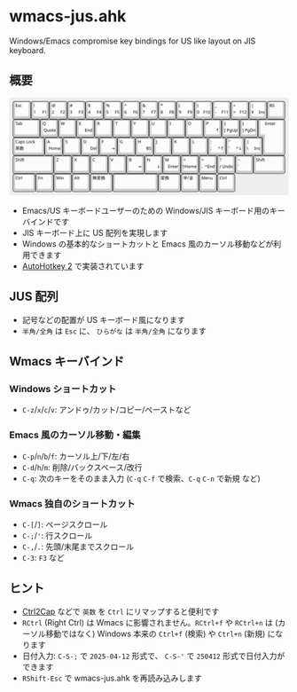 # wmacs-jus.ahk

Windows/Emacs compromise key bindings for US like layout on JIS keyboard.

## 概要

![wmacs-jus](img/wmacs-jus.svg)

- Emacs/US キーボードユーザーのための Windows/JIS キーボード用のキーバインドです
- JIS キーボード上に US 配列を実現します
- Windows の基本的なショートカットと Emacs 風のカーソル移動などが利用できます
- [AutoHotkey 2](https://www.autohotkey.com/) で実装されています

## JUS 配列

- 記号などの配置が US キーボード風になります
- `半角/全角` は `Esc` に、 `ひらがな` は `半角/全角` になります

## Wmacs キーバインド

### Windows ショートカット

- `C-z`/`x`/`c`/`v`: アンドゥ/カット/コピー/ペーストなど

### Emacs 風のカーソル移動・編集

- `C-p`/`n`/`b`/`f`: カーソル上/下/左/右
- `C-d`/`h`/`m`: 削除/バックスペース/改行
- `C-q`: 次のキーをそのまま入力 (`C-q` `C-f` で検索、`C-q` `C-n` で新規 など)

### Wmacs 独自のショートカット

- `C-[`/`]`: ページスクロール
- `C-;`/`'`: 行スクロール
- `C-,`/`.`: 先頭/末尾までスクロール
- `C-3`: `F3` など

## ヒント

- [Ctrl2Cap](https://learn.microsoft.com/ja-jp/sysinternals/downloads/ctrl2cap) などで `英数` を `Ctrl` にリマップすると便利です
- `RCtrl` (Right Ctrl) は Wmacs に影響されません。`RCtrl+f` や `RCtrl+n` は (カーソル移動ではなく) Windows 本来の `Ctrl+f` (検索) や `Ctrl+n` (新規) になります
- 日付入力: `C-S-;` で `2025-04-12` 形式で、 `C-S-'` で `250412` 形式で日付入力ができます
- `RShift-Esc` で wmacs-jus.ahk を再読み込みします
